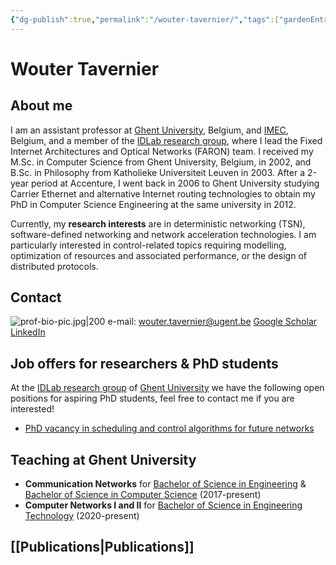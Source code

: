 ```yaml
---
{"dg-publish":true,"permalink":"/wouter-tavernier/","tags":["gardenEntry"]}
---
```


# Wouter Tavernier
## About me
I am an assistant professor at [Ghent University](https://www.ugent.be), Belgium, and [IMEC](https://www.imec-int.com/en), Belgium, and a member of the [IDLab research group](https://idlab.ugent.be/), where I lead the Fixed Internet Architectures and Optical Networks (FARON) team. I received my M.Sc. in Computer Science from Ghent University, Belgium, in 2002, and B.Sc. in Philosophy from Katholieke Universiteit Leuven in 2003.  After a 2-year period at Accenture, I went back in 2006 to Ghent University studying Carrier Ethernet and alternative Internet routing technologies to obtain my PhD in Computer Science Engineering at the same university in 2012. 

Currently, my **research interests** are in deterministic networking (TSN), software-defined networking and network acceleration technologies. I am particularly interested in control-related topics requiring modelling, optimization of resources and associated performance, or the design of distributed protocols.

## Contact
![prof-bio-pic.jpg|200](/img/user/attachments/prof-bio-pic.jpg)
e-mail: [wouter.tavernier@ugent.be](mailto:wouter.tavernier@ugent.be)
[Google Scholar](https://scholar.google.be/citations?user=zMoR8AEAAAA)
[LinkedIn](https://www.linkedin.com/in/wouter-tavernier-5049342/)

## Job offers for researchers & PhD students 
At the [IDLab research group](https://idlab.ugent.be/) of [Ghent University](https://www.ugent.be) we have the following open positions for aspiring PhD students, feel free to contact me if you are interested!
- [PhD vacancy in scheduling and control algorithms for future networks](https://www.ugent.be/ea/idlab/en/jobs/phd-scheduling-and-control-algorithms-for-future-networks.htm)

## Teaching at Ghent University
- **Communication Networks** for [Bachelor of Science in Engineering](https://studiekiezer.ugent.be/bachelor-of-science-in-engineering-computerwetenschappen) & [Bachelor of Science in Computer Science](https://studiekiezer.ugent.be/bachelor-of-science-in-computer-science/) (2017-present)
- **Computer Networks I and II** for [Bachelor of Science in Engineering Technology](https://studiekiezer.ugent.be/bachelor-of-science-in-engineering-technology-information-engineering-technology/) (2020-present)

## [[Publications\|Publications]]

